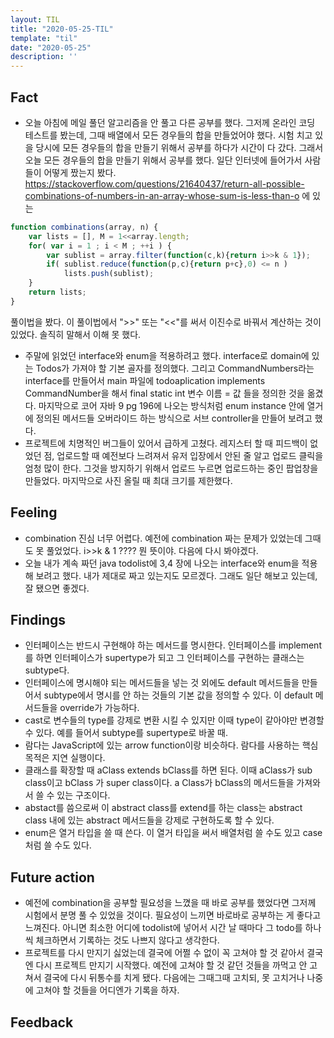 ```yaml
---
layout: TIL
title: "2020-05-25-TIL"
template: "til"
date: "2020-05-25"
description: ''
---
```


## Fact

- 오늘 아침에 메일 풀던 알고리즘을 안 풀고 다른 공부를 했다. 그저께 온라인 코딩 테스트를 봤는데, 그때 배열에서 모든 경우들의 합을 만들었어야 했다. 시험 치고 있을 당시에 모든 경우들의 합을 만들기 위해서 공부를 하다가 시간이 다 갔다. 그래서 오늘 모든 경우들의 합을 만들기 위해서 공부를 했다. 일단 인터넷에 들어가서 사람들이 어떻게 짰는지 봤다. <https://stackoverflow.com/questions/21640437/return-all-possible-combinations-of-numbers-in-an-array-whose-sum-is-less-than-o> 에 있는 

``` javascript
function combinations(array, n) {
    var lists = [], M = 1<<array.length;
    for( var i = 1 ; i < M ; ++i ) {
        var sublist = array.filter(function(c,k){return i>>k & 1});
        if( sublist.reduce(function(p,c){return p+c},0) <= n )
            lists.push(sublist);
    }
    return lists;
}

```
풀이법을 봤다. 이 풀이법에서 &quot;&gt;&gt;&quot; 또는 &quot;&lt;&lt;&quot;를 써서 이진수로 바꿔서 계산하는 것이 있었다. 솔직히 말해서 이해 못 했다.
- 주말에 읽었던 interface와 enum을 적용하려고 했다. interface로 domain에 있는 Todos가 가져야 할 기본 골자를 정의했다. 그리고 CommandNumbers라는 interface를 만들어서 main 파일에 todoaplication implements CommandNumber을 해서 final static int 변수 이름 = 값 들을 정의한 것을 옮겼다. 마지막으로 코어 자바 9 pg 196에 나오는 방식처럼 enum instance 안에 열거에 정의된 메서드들 오버라이드 하는 방식으로 서브 controller을 만들어 보려고 했다.
- 프로젝트에 치명적인 버그들이 있어서 급하게 고쳤다. 레지스터 할 때 피드백이 없었던 점, 업로드할 때 예전보다 느려져서 유저 입장에서 안된 줄 알고 업로드 클릭을 엄청 많이 한다. 그것을 방지하기 위해서 업로드 누르면 업로드하는 중인 팝업창을 만들었다. 마지막으로 사진 올릴 때 최대 크기를 제한했다.

## Feeling

- combination 진심 너무 어렵다. 예전에 combination 짜는 문제가 있었는데 그때도 못 풀었었다. i&gt;&gt;k & 1 ???? 뭔 뜻이야. 다음에 다시 봐야겠다.
- 오늘 내가 계속 짜던 java todolist에 3,4 장에 나오는 interface와 enum을 적용해 보려고 했다. 내가 제대로 짜고 있는지도 모르겠다. 그래도 일단 해보고 있는데, 잘 됐으면 좋겠다.

## Findings

- 인터페이스는 반드시 구현해야 하는 메서드를 명시한다. 인터페이스를 implement를 하면 인터페이스가 supertype가 되고 그 인터페이스를 구현하는 클래스는 subtype다.
- 인터페이스에 명시해야 되는 메서드들을 넣는 것 외에도 default 메서드들을 만들어서 subtype에서 명시를 안 하는 것들의 기본 값을 정의할 수 있다. 이 default 메서드들을 override가 가능하다.
- cast로 변수들의 type를 강제로 변환 시킬 수 있지만 이때 type이 같아야만 변경할 수 있다. 예를 들어서 subtype를 supertype로 바꿀 때.
- 람다는 JavaScript에 있는 arrow function이랑 비슷하다. 람다를 사용하는 핵심 목적은 지연 실행이다.
- 클래스를 확장할 때 aClass extends bClass를 하면 된다. 이때 aClass가 sub class이고 bClass 가 super class이다. a Class가 bClass의 메서드들을 가져와서 쓸 수 있는 구조이다. 
- abstact를 씀으로써 이 abstract class를 extend를 하는 class는 abstract class 내에 있는 abstract 메서드들을 강제로 구현하도록 할 수 있다.
- enum은 열거 타입을 쓸 때 쓴다. 이 열거 타입을 써서 배열처럼 쓸 수도 있고 case처럼 쓸 수도 있다.

## Future action

- 예전에 combination을 공부할 필요성을 느꼈을 때 바로 공부를 했었다면 그저께 시험에서 분명 풀 수 있었을 것이다. 필요성이 느끼면 바로바로 공부하는 게 좋다고 느껴진다. 아니면 최소한 어디에 todolist에 넣어서 시간 날 때마다 그 todo를 하나씩 체크하면서 기록하는 것도 나쁘지 않다고 생각한다.
- 프로젝트를 다시 만지기 싫었는데 결국에 어쩔 수 없이 꼭 고쳐야 할 것 같아서 결국엔 다시 프로젝트 만지기 시작했다. 예전에 고쳐야 할 것 같던 것들을 까먹고 안 고쳐서 결국에 다시 뒤통수를 치게 됐다. 다음에는 그때그때 고치되, 못 고치거나 나중에 고쳐야 할 것들을 어디엔가 기록을 하자.

## Feedback
